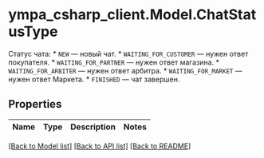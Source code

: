 # ympa_csharp_client.Model.ChatStatusType
Статус чата:  * `NEW` — новый чат. * `WAITING_FOR_CUSTOMER` — нужен ответ покупателя. * `WAITING_FOR_PARTNER` — нужен ответ магазина. * `WAITING_FOR_ARBITER` — нужен ответ арбитра. * `WAITING_FOR_MARKET` — нужен ответ Маркета. * `FINISHED` — чат завершен. 

## Properties

Name | Type | Description | Notes
------------ | ------------- | ------------- | -------------

[[Back to Model list]](../README.md#documentation-for-models) [[Back to API list]](../README.md#documentation-for-api-endpoints) [[Back to README]](../README.md)


